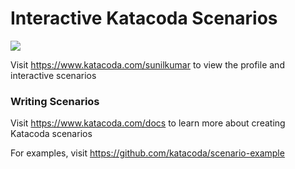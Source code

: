 # Interactive Katacoda Scenarios

[![](http://shields.katacoda.com/katacoda/sunilkumar/count.svg)](https://www.katacoda.com/sunilkumar "Get your profile on Katacoda.com")

Visit https://www.katacoda.com/sunilkumar to view the profile and interactive scenarios

### Writing Scenarios
Visit https://www.katacoda.com/docs to learn more about creating Katacoda scenarios

For examples, visit https://github.com/katacoda/scenario-example
